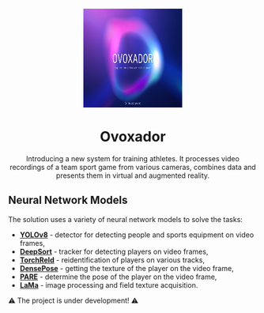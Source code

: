 <p align="center">
  <img src="https://github.com/BrasD99/Ovoxador/blob/82c516abcdaba5af9768385d75d40fb4081377b2/assets/logo.png" width="200" height="200" />
</p>

<h1 align="center">Ovoxador</h1>

<p align="center">
  Introducing a new system for training athletes. It processes video recordings of a team sport game from various cameras, combines data and presents them in virtual and augmented reality.
</p>

## Neural Network Models

The solution uses a variety of neural network models to solve the tasks:

- [**YOLOv8**](https://github.com/ultralytics/ultralytics) - detector for detecting people and sports equipment on video frames,
- [**DeepSort**](https://github.com/ZQPei/deep_sort_pytorch) - tracker for detecting players on video frames,
- [**TorchReId**](https://github.com/KaiyangZhou/deep-person-reid) - reidentification of players on various tracks,
- [**DensePose**](https://github.com/facebookresearch/detectron2/tree/main/projects/DensePose) - getting the texture of the player on the video frame,
- [**PARE**](https://github.com/mkocabas/PARE) - determine the pose of the player on the video frame,
- [**LaMa**](https://github.com/saic-mdal/lama) - image processing and field texture acquisition.

:warning: The project is under development! :warning: